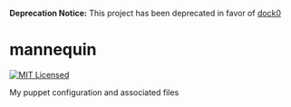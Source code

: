 **Deprecation Notice:** This project has been deprecated in favor of [dock0](https://github.com/dock0/dock0)

mannequin
=========

[![MIT Licensed](http://img.shields.io/badge/license-MIT-green.svg)](https://tldrlegal.com/license/mit-license)

My puppet configuration and associated files

